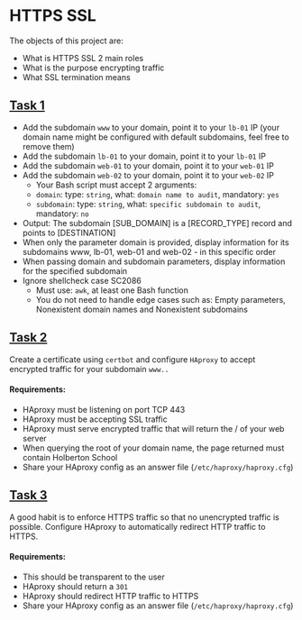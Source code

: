 # HTTPS SSL

The objects of this project are:

- What is HTTPS SSL 2 main roles
- What is the purpose encrypting traffic
- What SSL termination means

## [Task 1](./0-world_wide_web)
- Add the subdomain `www` to your domain, point it to your `lb-01` IP (your domain name might be configured with default subdomains, feel free to remove them)
- Add the subdomain `lb-01` to your domain, point it to your `lb-01` IP
- Add the subdomain `web-01` to your domain, point it to your `web-01` IP
- Add the subdomain `web-02` to your domain, point it to your `web-02` IP
    - Your Bash script must accept 2 arguments:
	- `domain`: type: `string`, what: `domain name to audit`, mandatory: `yes`
	- `subdomain`: type: `string`, what: `specific subdomain to audit`, mandatory: `no`
- Output: The subdomain [SUB_DOMAIN] is a [RECORD_TYPE] record and points to [DESTINATION]
- When only the parameter domain is provided, display information for its subdomains www, lb-01, web-01 and web-02 - in this specific order
- When passing domain and subdomain parameters, display information for the specified subdomain
- Ignore shellcheck case SC2086
	- Must use: `awk`, at least one Bash function
	- You do not need to handle edge cases such as: Empty parameters, Nonexistent domain names and Nonexistent subdomains

## [Task 2](./1-haproxy_ssl_termination)
Create a certificate using `certbot` and configure `HAproxy` to accept encrypted traffic for your subdomain `www..`
#### Requirements:
- HAproxy must be listening on port TCP 443
- HAproxy must be accepting SSL traffic
- HAproxy must serve encrypted traffic that will return the / of your web server
- When querying the root of your domain name, the page returned must contain Holberton School
- Share your HAproxy config as an answer file (`/etc/haproxy/haproxy.cfg`)

## [Task 3](./100-redirect_http_to_https)
A good habit is to enforce HTTPS traffic so that no unencrypted traffic is possible. Configure HAproxy to automatically redirect HTTP traffic to HTTPS.
#### Requirements:
- This should be transparent to the user
- HAproxy should return a `301`
- HAproxy should redirect HTTP traffic to HTTPS
- Share your HAproxy config as an answer file (`/etc/haproxy/haproxy.cfg`)
